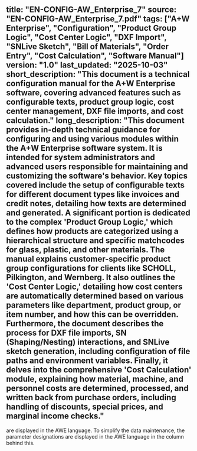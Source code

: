title: "EN-CONFIG-AW_Enterprise_7"
source: "EN-CONFIG-AW_Enterprise_7.pdf"
tags: ["A+W Enterprise", "Configuration", "Product Group Logic", "Cost Center Logic", "DXF Import", "SNLive Sketch", "Bill of Materials", "Order Entry", "Cost Calculation", "Software Manual"]
version: "1.0"
last_updated: "2025-10-03"
short_description: "This document is a technical configuration manual for the A+W Enterprise software, covering advanced features such as configurable texts, product group logic, cost center management, DXF file imports, and cost calculation."
long_description: "This document provides in-depth technical guidance for configuring and using various modules within the A+W Enterprise software system. It is intended for system administrators and advanced users responsible for maintaining and customizing the software's behavior. Key topics covered include the setup of configurable texts for different document types like invoices and credit notes, detailing how texts are determined and generated. A significant portion is dedicated to the complex 'Product Group Logic,' which defines how products are categorized using a hierarchical structure and specific matchcodes for glass, plastic, and other materials. The manual explains customer-specific product group configurations for clients like SCHOLL, Pilkington, and Wernberg. It also outlines the 'Cost Center Logic,' detailing how cost centers are automatically determined based on various parameters like department, product group, or item number, and how this can be overridden. Furthermore, the document describes the process for DXF file imports, SN (Shaping/Nesting) interactions, and SNLive sketch generation, including configuration of file paths and environment variables. Finally, it delves into the comprehensive 'Cost Calculation' module, explaining how material, machine, and personnel costs are determined, processed, and written back from purchase orders, including handling of discounts, special prices, and marginal income checks."
---

are displayed in the AWE language. To simplify the data maintenance, the parameter designations are displayed in the AWE language in the column behind this.

